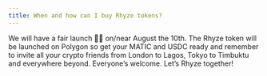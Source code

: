 ```yaml
---
title: When and how can I buy Rhyze tokens?
---
```


We will have a fair launch 🤝🚀 on/near August the 10th. The Rhyze token will be launched on Polygon so get your MATIC and USDC ready and remember to invite all your crypto friends from London to Lagos, Tokyo to Timbuktu and everywhere beyond. Everyone’s welcome. Let’s Rhyze together!
